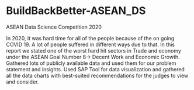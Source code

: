 # BuildBackBetter-ASEAN_DS
ASEAN Data Science Competition 2020

In 2020, it was hard time for all of the people because of the on going COVID 19. A lot of people suffered in different ways due to that.
In this report we stated one of the worst hard hit sectors in Trade and economy under the ASEAN Goal Number 8-> Decent Work and Economic Growth.
Gathered lots of publicly available data and used them for our problem statement and insights.
Used SAP Tool for data visualization and gathered all the data charts with best-suited recommendations for the judges to view and consider.
